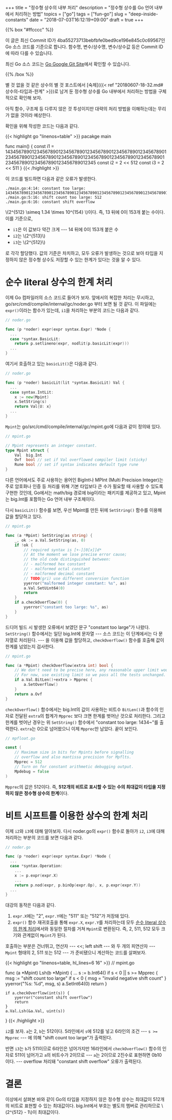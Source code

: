 +++
title = "정수형 상수의 내부 처리"
description = "정수형 상수를 Go 언어 내부에서 처리하는 방법"
topics = ["go"]
tags = ["fun-go"]
slug = "deep-inside-constants"
date = "2018-07-03T16:12:19+09:00"
draft = true
+++

{{% box "#ffcccc" %}}

이 글은 최신 Commit ID가 4ba55273713bebfbfe0bed9ce196e845c0c69567인 Go 소스 코드를 기준으로 합니다. 함수명, 변수/상수명, 변수/상수값 등은 Commit ID에 따라 다를 수 있습니다.

최신 Go 소스 코드는 [Go Google Git Site](https://go.googlesource.com/go)에서 확인할 수 있습니다.

{{% /box %}}

별 것 없을 것 같은 상수의 별 것 포스트에서 [숙제]({{< ref "20180607-18-32.md#상수의-타입과-한계" >}})로 남겨 둔 정수형 상수를 Go 내부에서 처리하는 방법을 구체적으로 확인해 보자.

아직 함수, 구조체 등 다루지 않은 것 투성이지만 대략의 처리 방법을 이해하는데는 무리가 없을 것이라 예상한다.

확인을 위해 작성한 코드는 다음과 같다.

{{< highlight go "linenos=table" >}}
pacakge main

func main() {
  const i1 = 14345678901234567890123456789012345678901234567890123456789012345678901234567890123456789012345678901234567890123456789012345678901234567890123456789012345
  const i2 = 2 << 512
  const i3 = 2 << 511
}
{{< /highlight >}}

이 코드를 빌드하면 다음과 같은 오류가 발생한다.

```
./main.go:4:14: constant too large: 14345678901234567890123456789012345678901234567890123456789012345678901234567890123456789012345678901234567890123456789012345678901234567890123456789012345
./main.go:5:16: shift count too large: 512
./main.go:6:16: constant shift overflow
```

\\(2^{512} \simeq 1.34 \times 10^{154} \\)이다. 즉, 13 뒤에 0이 153개 붙는 수이다. 이를 기준으로,

- `i1`은 이 값보다 약간 크게 --- 14 뒤에 0이 153개 붙은 수
- `i2`는 \\(2^{513}\\)
- `i3`는 \\(2^{512}\\)

로 각각 할당했다. 값의 기준은 차치하고, 모두 오류가 발생하는 것으로 보아 타입을 지정하지 않은 정수형 상수도 저장할 수 있는 한계가 있다는 것을 알 수 있다.

# 순수 literal 상수의 한계 처리

이제 Go 컴파일러의 소스 코드로 들어가 보자. 앞에서의 복잡한 처리는 무시하고,  go/src/cmd/compile/internal/gc/noder.go 부터 보면 될 것 같다. 이 파일에는 `expr()`이라는 함수가 있는데, `i1`을 처리하는 부분의 코드는 다음과 같다.

```go
// noder.go

func (p *noder) expr(expr syntax.Expr) *Node {
  ...
  case *syntax.BasicLit:
    return p.setlineno(expr, nodlit(p.basicLit(expr)))
  ...
}
```

여기서 호출하고 있는 `basicLit()`은 다음과 같다.

```go
// noder.go

func (p *noder) basicLit(lit *syntax.BasicLit) Val {
  ...
  case syntax.IntLit:
    x := new(Mpint)
    x.SetString(s)
    return Val{U: x}
  ...
}
```

`Mpint`는 go/src/cmd/compile/internal/gc/mpint.go에 다음과 같이 정의돼 있다.

```go
// mpint.go

// Mpint represents an integer constant.
type Mpint struct {
	Val  big.Int
	Ovf  bool // set if Val overflowed compiler limit (sticky)
	Rune bool // set if syntax indicates default type rune
}
```

다른 언어에서도 주로 사용하는 용어인 BigInt나 MPInt (Multi Precision Integer)는 주로 암호화나 인증 등 처리를 위해 기본 타입보다 큰 수가 필요할 때 사용할 수 있도록 구현한 것인데, Go에서는 math/big 경로에 big이라는 패키지를 제공하고 있고, Mpint는 big.Int를 포함하는 Go 언어 내부 구조체이다.

다시 `basicLit()` 함수를 보면, 우선 Mpint를 만든 뒤에 `SetString()` 함수를 이용해 값을 할당하고 있다.

```go
// mpint.go

func (a *Mpint) SetString(as string) {
	_, ok := a.Val.SetString(as, 0)
	if !ok {
		// required syntax is [+-][0[x]]d*
		// At the moment we lose precise error cause;
		// the old code distinguished between:
		// - malformed hex constant
		// - malformed octal constant
		// - malformed decimal constant
		// TODO(gri) use different conversion function
		yyerror("malformed integer constant: %s", as)
		a.Val.SetUint64(0)
		return
	}
	if a.checkOverflow(0) {
		yyerror("constant too large: %s", as)
	}
}
```

드디어 빌드 시 발생한 오류에서 보였던 문구 "constant too large"가 나왔다. `SetString()` 함수에서는 일단 big.Int에 문자열 --- 소스 코드는 이 단계에서는 다 문자열로 처리된다. --- 을 이용해 값을 할당하고, `checkOverflow()` 함수를 호출해 값이 한계를 넘었는지 검사한다.

```go
// mpint.go

func (a *Mpint) checkOverflow(extra int) bool {
	// We don't need to be precise here, any reasonable upper limit would do.
	// For now, use existing limit so we pass all the tests unchanged.
	if a.Val.BitLen()+extra > Mpprec {
		a.SetOverflow()
	}
	return a.Ovf
}
```

`checkOverflow()` 함수에서는 big.Int의 값이 사용하는 비트수 `BitLen()`과 함수의 인자로 전달된 `extra`의 합계가 `Mpprec` 보다 크면 한계를 벗어난 것으로 처리한다. 그리고 한계를 벗어난 경우는 위 `SetString()` 함수에서 "constant too large: 1434~"를 출력한다. `extra`는 0으로 넘어왔으니 이제 `Mpprec`만 남았다. 끝이 보인다.

```go
// mpfloat.go

const (
	// Maximum size in bits for Mpints before signalling
	// overflow and also mantissa precision for Mpflts.
	Mpprec = 512
	// Turn on for constant arithmetic debugging output.
	Mpdebug = false
)
```

`Mpprec`의 값은 512이다. 즉, **512개의 비트로 표시할 수 있는 수의 최대값이 타입을 지정하지 않은 정수형 상수의 한계**이다.

# 비트 시프트를 이용한 상수의 한계 처리

이제 `i2`와 `i3`에 대해 알아보자. 다시 noder.go의 `expr()` 함수로 돌아가 `i2`, `i3`에 대해 처리하는 부분의 코드를 보면 다음과 같다.

```go
// noder.go

func (p *noder) expr(expr syntax.Expr) *Node {
  ...
  case *syntax.Operation:
    ...
    x := p.expr(expr.X)
    ...
    return p.nod(expr, p.binOp(expr.Op), x, p.expr(expr.Y))
  ...
}
```
대강의 동작은 다음과 같다.

1. `expr.X`에는 "2", `expr.Y`에는 "511" 또는 "512"가 저장돼 있다.
2. `expr()` 함수 재귀호출을 통해 `expr.X`, `expr.Y`를 처리하는데 모두 [순수 literal 상수의 한계 처리](#순수-literal-상수의-한계-처리)에서와 동일한 절차를 거쳐 `Mpint`로 변환된다. 즉, 2, 511, 512 모두 크기와 관계없이 `Mpint`가 된다.

호출하는 부분은 건너뛰고, 연산자 --- <<; left shift --- 와 두 개의 피연산자 --- `Mpint` 형태의 2, 511 또는 512 --- 가 준비됐으니 계산하는 코드를 살펴보자.

{{< highlight go "linenos=table, hl_lines=6  16" >}}
// mpint.go

func (a *Mpint) Lsh(b *Mpint) {
  ...
	s := b.Int64()
	if s < 0 || s >= Mpprec {
		msg := "shift count too large"
		if s < 0 {
			msg = "invalid negative shift count"
		}
		yyerror("%s: %d", msg, s)
		a.SetInt64(0)
		return
	}

	if a.checkOverflow(int(s)) {
		yyerror("constant shift overflow")
		return
	}
	a.Val.Lsh(&a.Val, uint(s))
}
{{< /highlight >}}

`i2`를 보자. `a`는 2, `b`는 512이다. 5라인에서 `s`에 512를 넣고 6라인의 조건 ---  `s >= Mpprec` --- 에 의해 "shift count too large"가 출력된다.

반면 `i3`는 `b`가 511이므로 6라인은 넘어가지만 16라인에서 `checkOverflow()` 함수의 인자로 511이 넘어가고 `a`의 비트수가 2이므로 ---  `a`는 2이므로 2진수로 표현하면 0b10 이다. --- overflow 처리돼 "constant shift overflow" 오류가 출력된다.

# 결론

이상에서 살펴본 바와 같이 Go의 타입을 지정하지 않은 정수형 상수는 최대값이 512개의 비트로 표현할 수 있는 최대값이다. big.Int에서 부호는 별도의 멤버로 관리하므로 \\(2^{512} - 1\\)이 최대값이다.

